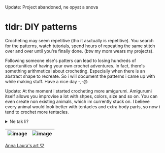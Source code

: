 Update: Project abandoned, ne opyat a snova

# tldr: DIY patterns
Crocheting may seem repetitive (tho it asctually is repetitive). You search for the patterns, watch tutorials, spend hours of repeating the same stitch over and over until you're finally done. (btw my mom wears my projects). </br>

Following someone else's patters can lead to losing hundreds of opportunities of having your own crochet adventures. In fact, there's something arithmetical about crocheting. Especially when there is an abstract shape to recreate. So i will document the patterns i came up with while making stuff. Have a nice day -,-@ </br>

Update: At the moment i started crocheting more amigurumi. Amigurumi itself allows you improvise a lot with shpes, colors, size and so on. You can even create non existing animals, which im currently stuck on. I believe every animal would look better with tentacles and extra body parts, so now i tend to crochet more tentacles.

<details>
<summary>Ne tak li?</summary>
Tentakli >:)

</details>

| ![image](https://github.com/hisusqristos/sardostain/assets/85686319/5143d278-0313-481e-a4a1-f02ba61104e8)|![image](https://github.com/hisusqristos/sardostain/assets/85686319/a20c0af9-6f1a-4b72-8d98-98c8f390aa37)|
| ----------- | ----------- |

[Anna Laura's art ♡](https://twitter.com/annalaura_art)
